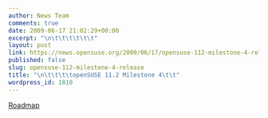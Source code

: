 ```yaml
---
author: News Team
comments: true
date: 2009-06-17 21:02:29+00:00
excerpt: "\n\t\t\t\t\t\t"
layout: post
link: https://news.opensuse.org/2009/06/17/opensuse-112-milestone-4-release/
published: false
slug: opensuse-112-milestone-4-release
title: "\n\t\t\t\topenSUSE 11.2 Milestone 4\t\t"
wordpress_id: 1810
---
```

[Roadmap](http://en.opensuse.org/Roadmap)		
